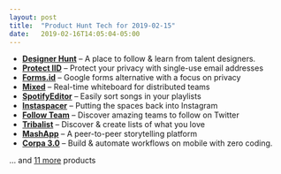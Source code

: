 ```yaml
---
layout: post
title:  "Product Hunt Tech for 2019-02-15"
date:   2019-02-16T14:05:04-05:00
---
```


* **[Designer Hunt](https://www.producthunt.com/posts/designer-hunt?utm_campaign=producthunt-api&utm_medium=api&utm_source=Application%3A+Daily+Digest+RSS+%28ID%3A+3202%29)** – A place to follow & learn from talent designers.
* **[Protect IID](https://www.producthunt.com/posts/protect-iid?utm_campaign=producthunt-api&utm_medium=api&utm_source=Application%3A+Daily+Digest+RSS+%28ID%3A+3202%29)** – Protect your privacy with single-use email addresses
* **[Forms.id](https://www.producthunt.com/posts/forms-id?utm_campaign=producthunt-api&utm_medium=api&utm_source=Application%3A+Daily+Digest+RSS+%28ID%3A+3202%29)** – Google forms alternative with a focus on privacy
* **[Mixed](https://www.producthunt.com/posts/mixed?utm_campaign=producthunt-api&utm_medium=api&utm_source=Application%3A+Daily+Digest+RSS+%28ID%3A+3202%29)** – Real-time whiteboard for distributed teams
* **[SpotifyEditor](https://www.producthunt.com/posts/spotifyeditor?utm_campaign=producthunt-api&utm_medium=api&utm_source=Application%3A+Daily+Digest+RSS+%28ID%3A+3202%29)** – Easily sort songs in your playlists
* **[Instaspacer](https://www.producthunt.com/posts/instaspacer?utm_campaign=producthunt-api&utm_medium=api&utm_source=Application%3A+Daily+Digest+RSS+%28ID%3A+3202%29)** – Putting the spaces back into Instagram
* **[Follow Team](https://www.producthunt.com/posts/follow-team?utm_campaign=producthunt-api&utm_medium=api&utm_source=Application%3A+Daily+Digest+RSS+%28ID%3A+3202%29)** – Discover amazing teams to follow on Twitter
* **[Tribalist](https://www.producthunt.com/posts/tribalist?utm_campaign=producthunt-api&utm_medium=api&utm_source=Application%3A+Daily+Digest+RSS+%28ID%3A+3202%29)** – Discover & create lists of what you love
* **[MashApp](https://www.producthunt.com/posts/mashapp?utm_campaign=producthunt-api&utm_medium=api&utm_source=Application%3A+Daily+Digest+RSS+%28ID%3A+3202%29)** – A peer-to-peer storytelling platform
* **[Corpa 3.0](https://www.producthunt.com/posts/corpa-3-0?utm_campaign=producthunt-api&utm_medium=api&utm_source=Application%3A+Daily+Digest+RSS+%28ID%3A+3202%29)** – Build & automate workflows on mobile with zero coding.

… and [11 more](https://www.producthunt.com/tech) products